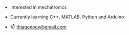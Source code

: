 -  Interested in mechatronics 
-  Currently learning C++, MATLAB, Python and Arduino

- 📫 thiagonogy@gmail.com
